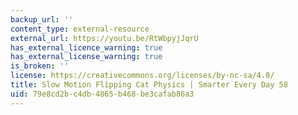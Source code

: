 ```yaml
---
backup_url: ''
content_type: external-resource
external_url: https://youtu.be/RtWbpyjJqrU
has_external_licence_warning: true
has_external_license_warning: true
is_broken: ''
license: https://creativecommons.org/licenses/by-nc-sa/4.0/
title: Slow Motion Flipping Cat Physics | Smarter Every Day 58
uid: 79e8cd2b-c4db-4865-b468-be3cafab86a3
---
```

